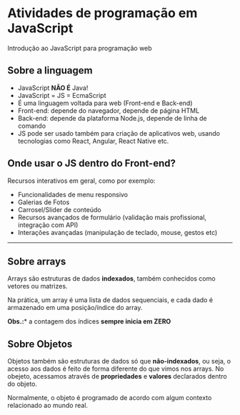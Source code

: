 # Atividades de programação em JavaScript

Introdução ao JavaScript para programação web

## Sobre a linguagem

- JavaScript **NÃO É** Java!
- JavaScript = JS = EcmaScript
- É uma linguagem voltada para web (Front-end e Back-end)
- Front-end: depende do navegador, depende de página HTML
- Back-end: depende da plataforma Node.js, depende de linha de comando
- JS pode ser usado também para criação de aplicativos web, usando tecnologias como React, Angular, React Native etc.

## Onde usar o JS dentro do Front-end?

Recursos interativos em geral, como por exemplo:

- Funcionalidades de menu responsivo
- Galerias de Fotos
- Carrosel/Slider de conteúdo
- Recursos avançados de formulário (validação mais profissional, integração com API)
- Interações avançadas (manipulação de teclado, mouse, gestos etc)

---

## Sobre arrays

Arrays são estruturas de dados **indexados**, também conhecidos como vetores ou matrizes.

Na prática, um array é uma lista de dados sequenciais, e cada dado é armazenado em uma posição/índice do array.

**Obs.:*** a contagem dos índices **sempre inicia em ZERO**

## Sobre Objetos

Objetos também são estruturas de dados só que **não-indexados**, ou seja, o acesso aos dados é feito de forma diferente do que vimos nos arrays. No obejeto, acessamos através de **propriedades** e **valores** declarados dentro do objeto.

Normalmente, o objeto é programado de acordo com algum contexto relacionado ao mundo real.